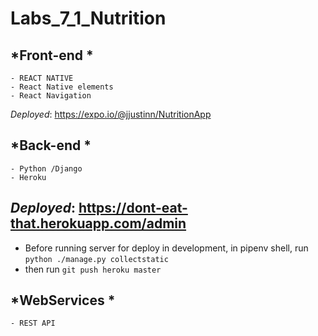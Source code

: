 # Labs_7_1_Nutrition

## *Front-end *

    - REACT NATIVE
    - React Native elements
    - React Navigation

*Deployed*: https://expo.io/@jjustinn/NutritionApp

## *Back-end *

    - Python /Django
    - Heroku

## *Deployed*: https://dont-eat-that.herokuapp.com/admin

* Before running server for deploy in development, in pipenv shell, run `python ./manage.py collectstatic`
* then run `git push heroku master`

## *WebServices *

    - REST API
